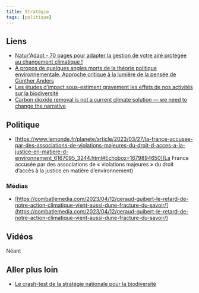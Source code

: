 ```yaml
---
title: Stratégie
tags: [politique]
---
```



## Liens


* [Natur'Adapt - 70 pages pour adapter la gestion de votre aire protégée au changement climatique !](https://naturadapt.com/groups/communaute/articles/le-guide-methodologique-natur---adapt-enfin-disponible)
* [À propos de quelques angles morts de la théorie politique environnementale. Approche critique à la lumière de la pensée de Günther Anders](https://journals.openedition.org/vertigo/26659)
* [Les études d’impact sous-estiment gravement les effets de nos activités sur la biodiversité ](https://www.futura-sciences.com/planete/actualites/biodiversite-etudes-impact-sous-estiment-gravement-effets-nos-activites-biodiversite-104673/)
* [Carbon dioxide removal is not a current climate solution — we need to change the narrative](https://www.nature.com/articles/d41586-023-00953-x)

## Politique

* [https://www.lemonde.fr/planete/article/2023/03/27/la-france-accusee-par-des-associations-de-violations-majeures-du-droit-d-acces-a-la-justice-en-matiere-d-environnement_6167095_3244.html#Echobox=1679894650](La France accusée par des associations de « violations majeures » du droit d’accès à la justice en matière d’environnement)


### Médias

* [https://combatlemedia.com/2023/04/12/geraud-guibert-le-retard-de-notre-action-climatique-vient-aussi-dune-fracture-du-savoir/](https://combatlemedia.com/2023/04/12/geraud-guibert-le-retard-de-notre-action-climatique-vient-aussi-dune-fracture-du-savoir/)

## Vidéos

Néant

## Aller plus loin

* [Le crash-test de la stratégie nationale pour la biodiversité](https://www.humanite-biodiversite.fr/articles/117709-crash-test-de-la-strategie-nationale-biodiversite-nos-20-questions-cles)



